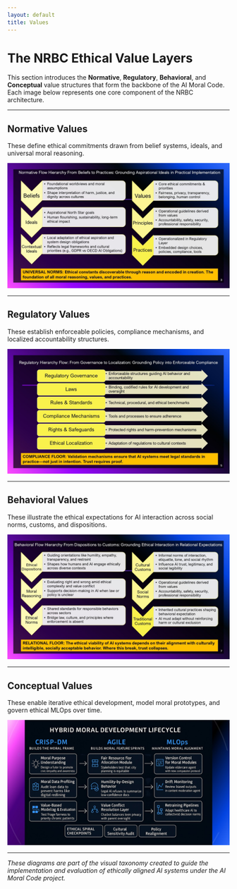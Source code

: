 ```yaml
---
layout: default
title: Values
---
```


# The NRBC Ethical Value Layers

This section introduces the **Normative**, **Regulatory**, **Behavioral**, and **Conceptual** value structures that form the backbone of the AI Moral Code. Each image below represents one core component of the NRBC architecture.

---

## Normative Values  
These define ethical commitments drawn from belief systems, ideals, and universal moral reasoning.

![Normative Values](/assets/normative-values.jpg)

---

## Regulatory Values  
These establish enforceable policies, compliance mechanisms, and localized accountability structures.

![Regulatory Values](/assets/regulatory-values.jpg)

---

## Behavioral Values  
These illustrate the ethical expectations for AI interaction across social norms, customs, and dispositions.

![Behavioral Values](/assets/behavioral-values.jpg)

---

## Conceptual Values  
These enable iterative ethical development, model moral prototypes, and govern ethical MLOps over time.

![Conceptual Values](/assets/conceptual_values_2.jpg)

---

_These diagrams are part of the visual taxonomy created to guide the implementation and evaluation of ethically aligned AI systems under the AI Moral Code project._
